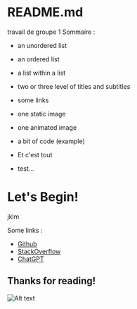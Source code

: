 # README.md
travail de groupe 1
Sommaire :
* an unordered list

* an ordered list

* a list within a list

* two or three level of titles and subtitles

* some links

* one static image

* one animated image

* a bit of code (example)
  
* Et c'est tout




* test...







# Let's Begin!

















jklm







Some links :

* [Github](https://github.com/)
* [StackOverflow](https://StackOverflow.com/)
* [ChatGPT](https://chat.openai.com/)








## **Thanks for reading!**
![Alt text](https://github.com/julie1030/README.md/blob/29d77fd56cdb3530d82cbd43a611a4cc9c0ff969/giphy%20(1).gif)


